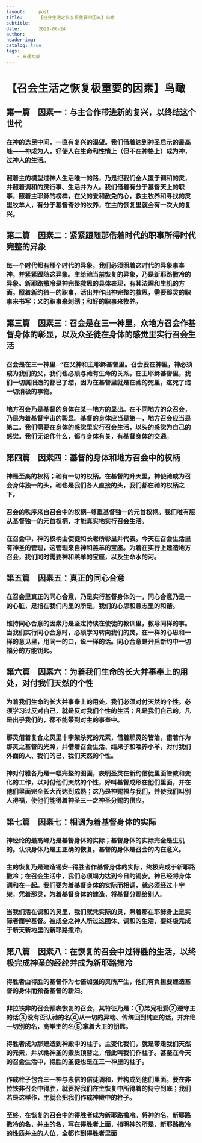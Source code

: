 ```yaml
---
layout:     post
title:      【召会生活之恢复极重要的因素】鸟瞰
subtitle:   
date:       2021-06-24
author:     
header-img: 
catalog: true
tags:
    - 真理构成
---
```


# 【召会生活之恢复极重要的因素】鸟瞰

## 第一篇　因素一：与主合作带进新的复兴，以终结这个世代

### 在神的选民中间，一直有复兴的渴望。我们借着达到神圣启示的最高峰——神成为人，好使人在生命和性情上（但不在神格上）成为神，过神人的生活。

### 照着主的模型过神人生活唯一的路，乃是把我们全人置于调和的灵，并照着调和的灵行事、生活并为人。我们借着有分于基督天上的职事，照着主耶稣的榜样，在父的爱和赦免的心，救主牧养和寻找的灵里牧羊人，有分于基督奇妙的牧养，在主的恢复里就会有一次大的复兴。

## 第二篇　因素二：紧紧跟随那借着时代的职事所得时代完整的异象

### 每一个时代都有那个时代的异象，我们必须照着这时代的异象事奉神，并紧紧跟随这异象。主给祂当前恢复的异象，乃是新耶路撒冷的异象。新耶路撒冷是神完整救恩的具体表现，有其法理和生机的方面。照着新约独一的职事，活出并作出神完整的救恩，需要那灵的职事来书写；义的职事来刺绣；和好的职事来牧养。

## 第三篇　因素三：召会是在三一神里，众地方召会作基督身体的彰显，以及众圣徒在身体的感觉里实行召会生活

### 召会是在三一神里─“在父神和主耶稣基督里。召会要在神里，神必须成为我们的父，我们也必须与祂有生命的关系。在主耶稣基督里，我们一切属旧造的都已了结，因为在基督里就是在祂的死里，这死了结一切消极的事物。

### 地方召会乃是基督的身体在某一地方的显出。在不同地方的众召会，乃是为着基督宇宙的彰显。基督的身体应当是第一，地方召会应当是第二。我们需要在身体的感觉里实行召会生活，以头的感觉为自己的感觉。我们无论作什么，都与身体有关，有基督身体的交通。

## 第四篇　因素四：基督的身体和地方召会中的权柄

### 神是至高的权柄；祂有一切的权柄。在基督的升天里，神使祂成为召会身体独一的头，祂也是我们各人直接的头，我们都在祂的权柄之下。

### 召会的秩序来自召会中的权柄─尊重基督独一的元首权柄。我们唯有服从基督独一的元首权柄，才能真实地实行召会生活。

### 在召会中，神的权柄由使徒和长老所彰显并代表。今天在召会生活里有神圣的管理，这管理来自神和羔羊的宝座。为着在实行上建造地方召会，我们同时需要神和羔羊的宝座，以及生命水的河。

## 第五篇　因素五：真正的同心合意

### 在召会里真正的同心合意，乃是实行基督身体的一，同心合意乃是一的心脏，是指在我们内里的所是，我们的心思和意志里的和谐。

### 维持同心合意的因素乃是坚定持续在使徒的教训里，教导同样的事。当我们实行同心合意时，必须学习转向我们的灵，在一样的心思和一样的意见里，用同一的口，说一样的话。同心合意是开启新约中一切福分的万能钥匙。

## 第六篇　因素六：为着我们生命的长大并事奉上的用处，对付我们天然的个性

### 为着我们生命的长大并事奉上的用处，我们必须对付天然的个性。必须学习过反对自己，就是反对我们个性的生活；凡是我们自己的，凡是出乎我们的，都不能带到对主的事奉中。

### 那灵借着复合之灵里十字架杀死的元素，借着那灵的管治，借着作为那灵之基督的光照，并借着召会生活、结果子和喂养小羊，对付我们外面的人、我们的己、我们天然的个性。

### 神对付雅各乃是一幅完整的图画，表明圣灵在新约信徒里面管教和变化的工作，以对付他们天然的个性，好叫基督成形在他们里面，并在他们里面完全长大而达到成熟；这乃是神赐福与我们，并使我们叫别人得福，使他们能得着神圣三一之神圣分赐的供应。

## 第七篇　因素七：相调为着基督身体的实际

### 神经纶的最高峰乃是基督身体的实际；基督身体的实际完全是生机的。认识身体乃是主正确的恢复。基督的身体是召会的内在意义。

### 主的恢复乃是建造锡安─得胜者作基督身体的实际，终极完成于新耶路撒冷；在召会生活中，我们必须竭力达到今日的锡安。神已经将身体调和在一起。我们要为着基督身体的实际而相调，就必须经过十字架，凭着那灵，为着基督身体的建造，将基督分赐给别人。

### 当我们活在调和的灵里，我们就凭实际的灵，照着那在耶稣身上是实际者而学基督。被成全之神人所过这团体、调和的生活，要终极完成于新天新地里的新耶路撒冷。

## 第八篇　因素八：在恢复的召会中过得胜的生活，以终极完成神圣的经纶并成为新耶路撒冷

### 得胜者由得胜的基督作为七倍加强的灵所产生，他们有负担要建造基督的身体而预备基督的新妇。

### 非拉铁非的召会预表恢复的召会，其特征乃是：①弟兄相爱②遵守主的话③没有否认祂的名④从一切的异端、传统回到纯正的话，并弃绝一切别的名，高举主的名⑤拿着大卫的钥匙。

### 得胜者成为那建造到神殿中的柱子。主变化我们，就是带走我们天然的元素，并以祂神圣的素质顶替之，借此叫我们作柱子。甚至在今天的召会生活中，得胜的圣徒也是在三一神里的柱子。

### 作成柱子包含三一神与忠信的信徒调和，并构成到他们里面。要在非拉铁非召会中得胜，就要将我们在主恢复中所得着的持守到底；我们若是这样作，主就会把我们作成神殿中的柱子。

### 至终，在恢复的召会中的得胜者成为新耶路撒冷。将神的名，新耶路撒冷的名，并主的名，写在得胜者上面，指明神的所是，新耶路撒冷的性质并主的人位，全都作到得胜者里面

